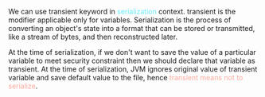 We can use transient keyword in <span style="color:rgb(103, 235, 250)">serialization</span> context. transient is the modifier applicable only for variables.
Serialization is the process of converting an object's state into a format that can be stored or transmitted, like a stream of bytes, and then reconstructed later.

At the time of serialization, if we don't want to save the value of a particular variable to meet security constraint then we should declare that variable as transient.
At the time of serialization, JVM ignores original value of transient variable and save default value to the file, hence <span style="color:rgb(250, 169, 157)">transient means not to serialize</span>.
